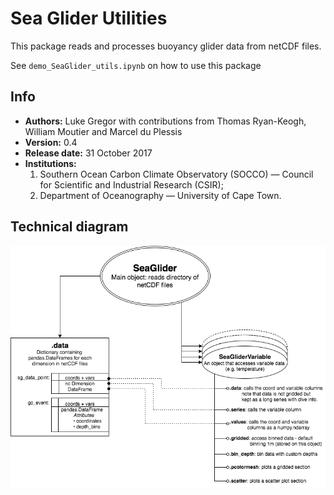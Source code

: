 # Sea Glider Utilities
This package reads and processes buoyancy glider data from netCDF files.  

See `demo_SeaGlider_utils.ipynb` on how to use this package 


## Info

- **Authors:** Luke Gregor with contributions from Thomas Ryan-Keogh, William Moutier and Marcel du Plessis
- **Version:** 0.4
- **Release date:** 31 October 2017
- **Institutions:** 
	1. Southern Ocean Carbon Climate Observatory (SOCCO) — Council for Scientific and Industrial Research (CSIR);  
	2. Department of Oceanography — University of Cape Town. 

## Technical diagram 
![technical_diagram](SeaGlider%20diagram.png)